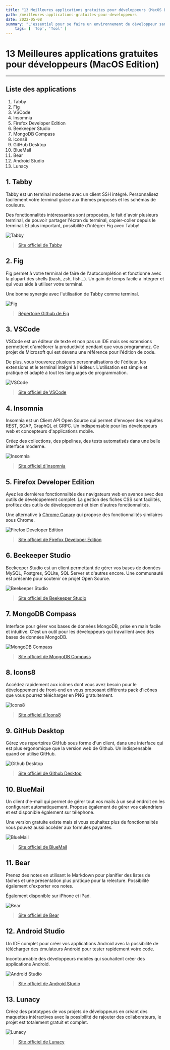 ```yaml
---
title: "13 Meilleures applications gratuites pour développeurs (MacOS Edition)"
path: /meilleures-applications-gratuites-pour-developpeurs
date: 2022-05-08
summary: "L'essentiel pour se faire un environnement de développeur sans budget."
	tags: [ 'Top', 'Tool' ]
---
```


# 13 Meilleures applications gratuites pour développeurs (MacOS Edition)

---

## Liste des applications

1. Tabby
2. Fig
3. VSCode
4. Insomnia
5. Firefox Developer Edition
6. Beekeeper Studio
7. MongoDB Compass
8. Icons8
9. GitHub Desktop
10. BlueMail
11. Bear
12. Android Studio
13. Lunacy

## 1. Tabby

Tabby est un terminal moderne avec un client SSH intégré. Personnalisez facilement votre terminal grâce aux thèmes proposés et les schémas de couleurs. 

Des fonctionnalités intéressantes sont proposées, le fait d'avoir plusieurs terminal, de pouvoir partager l'écran du terminal, copier-coller depuis le terminal. Et plus important, possibilité d'intégrer Fig avec Tabby!

![Tabby](https://i.ibb.co/25rYzHM/Capture-d-cran-de-2022-05-08-10-50-44.png)

> [Site officiel de Tabby](https://tabby.sh/)

## 2. Fig

Fig permet à votre terminal de faire de l'autocomplétion et fonctionne avec la plupart des shells (bash, zsh, fish...). Un gain de temps facile à intégrer et qui vous aide à utiliser votre terminal.

Une bonne synergie avec l'utilisation de Tabby comme terminal.

![Fig](https://i.ibb.co/25rYzHM/Capture-d-cran-de-2022-05-08-10-50-44.png)

> [Répertoire Github de Fig](https://github.com/withfig/autocomplete)

## 3. VSCode

VSCode est un éditeur de texte et non pas un IDE mais ses extensions permettent d'améliorer la productivité pendant que vous programmez. Ce projet de Microsoft qui est devenu une référence pour l'édition de code.

De plus, vous trouverez plusieurs personnalisations de l'éditeur, les extensions et le terminal intégré à l'éditeur. L'utilisation est simple et pratique et adapté à tout les languages de programmation.

![VSCode](https://i.ibb.co/L9tZRBB/Capture-d-cran-de-2022-05-08-11-35-57.png)

> [Site officiel de VSCode](https://code.visualstudio.com/)

## 4. Insomnia

Insomnia est un Client API Open Source qui permet d'envoyer des requêtes REST, SOAP, GraphQL et GRPC. Un indispensable pour les développeurs web et
concepteurs d'applications mobile.

Créez des collections, des pipelines, des tests automatisés dans une belle interface moderne.

![Insomnia](https://i.ibb.co/2sdVgGp/Capture-d-cran-de-2022-05-08-11-38-35.png)

> [Site officiel d'insomnia](https://insomnia.rest/)

## 5. Firefox Developer Edition

Ayez les dernières fonctionnalités des navigateurs web en avance avec des outils de développement complet. La gestion des fiches CSS sont facilités, profitez des outils de développement et bien d'autres fonctionnalités. 

Une alternative à [Chrome Canary](https://www.google.com/chrome/canary/) qui propose des fonctionnalités similaires sous Chrome.

![Firefox Developer Edition](https://i.ibb.co/tLqhVRb/Capture-d-cran-de-2022-05-08-11-43-16.png)

> [Site officiel de Firefox Developer Edition](https://www.mozilla.org/fr/firefox/developer/)

## 6. Beekeeper Studio

Beekeeper Studio est un client permettant de gérer vos bases de données MySQL, Postgres, SQLite, SQL Server et d'autres encore. Une communauté est
présente pour soutenir ce projet Open Source.

![Beekeeper Studio](https://i.ibb.co/Gpb9C6n/Capture-d-cran-de-2022-05-08-11-46-28.png)

> [Site officiel de Beekeeper Studio](https://www.beekeeperstudio.io/)

## 7. MongoDB Compass

Interface pour gérer vos bases de données MongoDB, prise en main facile
et intuitive. C'est un outil pour les développeurs qui travaillent avec des bases de données MongoDB.

![MongoDB Compass](https://i.ibb.co/wK363Tt/Capture-d-cran-de-2022-05-08-11-49-08.png)

> [Site officiel de MongoDB Compass](https://www.mongodb.com/products/compass)

## 8. Icons8

Accédez rapidement aux icônes dont vous avez besoin pour le développement de front-end en vous proposant différents pack d'icônes que vous pourrez télécharger en PNG gratuitement.

![Icons8](https://i.ibb.co/dJPGZvF/Capture-d-cran-de-2022-05-08-11-51-20.png)

> [Site officiel d'Icons8](https://icons8.com/app/windows)

## 9. GitHub Desktop

Gérez vos repertoires GitHub sous forme d'un client, dans une interface qui est plus ergonomique que la version web de Github. Un indispensable
quand on utilise GitHub.

![Github Desktop](https://i.ibb.co/q1zRJFc/Capture-d-cran-de-2022-05-08-11-52-13.png)

> [Site officiel de Github Desktop](https://desktop.github.com/)

## 10. BlueMail

Un client d'e-mail qui permet de gérer tout vos mails à un seul endroit en les configurant automatiquement. Propose également de gérer vos calendriers et est disponible également sur téléphone.

Une version gratuite existe mais si vous souhaitez plus de fonctionnalités vous pouvez aussi accéder aux formules payantes.

![BlueMail](https://i.ibb.co/RgFhQKN/Capture-d-cran-de-2022-05-08-11-53-17.png)

> [Site officiel de BlueMail](https://bluemail.me/)

## 11. Bear

Prenez des notes en utilisant le Markdown pour planifier des listes de tâches et une présentation plus pratique pour la relecture. Possibilité également d'exporter vos notes.

Également disponible sur iPhone et iPad.

![Bear](https://i.ibb.co/xDm33wj/Capture-d-cran-de-2022-05-08-11-54-13.png)

> [Site officiel de Bear](https://bear.app/)

## 12. Android Studio

Un IDE complet pour créer vos applications Android avec la possibilité de télécharger des émulateurs Android pour tester rapidement votre code.

Incontournable des développeurs mobiles qui souhaitent créer des applications Android.

![Android Studio](https://i.ibb.co/1G31ywz/Capture-d-cran-de-2022-05-08-12-45-06.png)

> [Site officiel de Android Studio](https://developer.android.com/studio/)

## 13. Lunacy

Créez des prototypes de vos projets de développeurs en créant des maquettes intéractives avec la possibilité de rajouter des collaborateurs, le projet est totalement gratuit et complet.

![Lunacy](https://i.ibb.co/5j9vPhH/Capture-d-cran-de-2022-05-08-12-42-33.png)

> [Site officiel de Lunacy](https://icons8.com/lunacy)